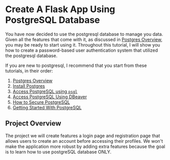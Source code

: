 # Create A Flask App Using PostgreSQL Database

You have now decided to use the postgresql database to manage you data. Given all the features that come with it, as discussed in [Postgres Overview](00_postgresql_overview), you may be ready to start using it. Throughout this tutorial, I will show you how to create a password-based user authentication system that utilized the postgresql database.

If you are new to postgresql, I recommend that you start from these tutorials, in their order:

1. [Postgres Overview](databases/00_postgresql_overview)
2. [Install Postgres](databases/01_install_postgresql.md)
3. [Access PostgreSQL using `psql`](databases/access_postgresql/psql.md)
4. [Access PostgreSQL Using DBeaver](databases/access_postgresql/dbeaver.md)
5. [How to Secure PostgreSQL](databases/02_how_to_secure_postgresql.md)
6. [Getting Started With PostgreSQL](databases/03_getting_started_with_postgresql.md)


## Project Overview

The project we will create features a login page and registration page that allows users to create an account before accessing their profiles. We won't make the application more robust by adding extra features because the goal is to learn how to use postgreSQL database ONLY.